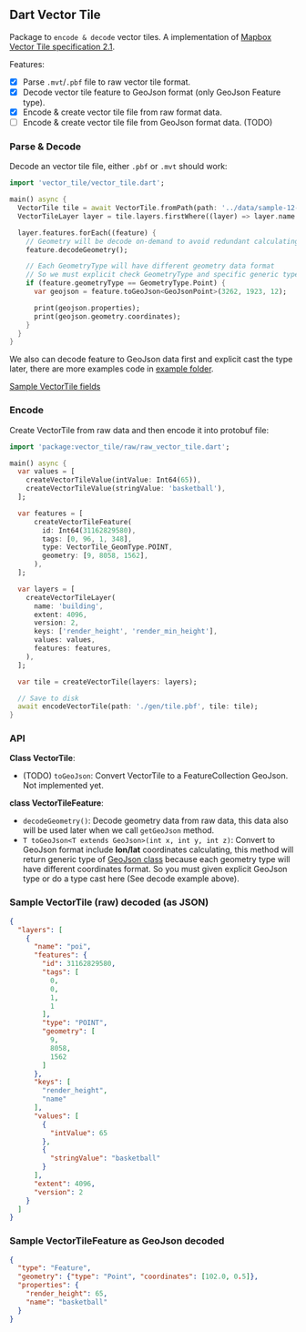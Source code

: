 ## Dart Vector Tile
Package to `encode & decode` vector tiles. A implementation of [Mapbox Vector Tile specification 2.1](https://github.com/mapbox/vector-tile-spec).

Features:
- [x] Parse `.mvt`/`.pbf` file to raw vector tile format.
- [x] Decode vector tile feature to GeoJson format (only GeoJson Feature type).
- [x] Encode & create vector tile file from raw format data.
- [ ] Encode & create vector tile file from GeoJson format data. (TODO)

### Parse & Decode
Decode an vector tile file, either `.pbf` or `.mvt` should work:

```dart
import 'vector_tile/vector_tile.dart';

main() async {
  VectorTile tile = await VectorTile.fromPath(path: '../data/sample-12-3262-1923.pbf');
  VectorTileLayer layer = tile.layers.firstWhere((layer) => layer.name == 'transportation');

  layer.features.forEach((feature) {
    // Geometry will be decode on-demand to avoid redundant calculating
    feature.decodeGeometry();

    // Each GeometryType will have different geometry data format
    // So we must explicit check GeometryType and specific generic type here
    if (feature.geometryType == GeometryType.Point) {
      var geojson = feature.toGeoJson<GeoJsonPoint>(3262, 1923, 12);

      print(geojson.properties);
      print(geojson.geometry.coordinates);
    }
  }
}
```

We also can decode feature to GeoJson data first and explicit cast the type later, there are more examples code in [example folder](example/lib/main.dart).

[Sample VectorTile fields](#sample-vectortile-raw-decoded-as-json)

### Encode
Create VectorTile from raw data and then encode it into protobuf file:

```dart
import 'package:vector_tile/raw/raw_vector_tile.dart';

main() async {
  var values = [
    createVectorTileValue(intValue: Int64(65)),
    createVectorTileValue(stringValue: 'basketball'),
  ];

  var features = [
      createVectorTileFeature(
        id: Int64(31162829580),
        tags: [0, 96, 1, 348],
        type: VectorTile_GeomType.POINT,
        geometry: [9, 8058, 1562],
      ),
  ];

  var layers = [
    createVectorTileLayer(
      name: 'building',
      extent: 4096,
      version: 2,
      keys: ['render_height', 'render_min_height'],
      values: values,
      features: features,
    ),
  ];

  var tile = createVectorTile(layers: layers);

  // Save to disk
  await encodeVectorTile(path: './gen/tile.pbf', tile: tile);
}
```

### API
**Class VectorTile**:
- (TODO) `toGeoJson`: Convert VectorTile to a FeatureCollection GeoJson. Not implemented yet.

**class VectorTileFeature**:

- `decodeGeometry()`: Decode geometry data from raw data, this data also will be used later when we call `getGeoJson` method.
- `T toGeoJson<T extends GeoJson>(int x, int y, int z)`: Convert to GeoJson format include **lon/lat** coordinates calculating, this method will return generic type of [GeoJson class](lib/util/geo_json.dart) 
because each geometry type will have different coordinates format. So you must given explicit GeoJson type or do a type cast here (See decode example above).

### Sample VectorTile (raw) decoded (as JSON)
```json
{
  "layers": [
    {
      "name": "poi",
      "features": {
        "id": 31162829580,
        "tags": [
          0,
          0,
          1,
          1
        ],
        "type": "POINT",
        "geometry": [
          9,
          8058,
          1562
        ]
      },
      "keys": [
        "render_height",
        "name"
      ],
      "values": [
        {
          "intValue": 65
        },
        {
          "stringValue": "basketball"
        }
      ],
      "extent": 4096,
      "version": 2
    }
  ]
}
```

### Sample VectorTileFeature as GeoJson decoded
```json
{ 
  "type": "Feature",
  "geometry": {"type": "Point", "coordinates": [102.0, 0.5]},
  "properties": {
    "render_height": 65,
    "name": "basketball"
  }
}
```